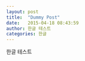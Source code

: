```yaml
---
layout: post
title:  "Dummy Post"
date:   2015-04-18 08:43:59
author: 한글 테스트
categories: 한글
---
```


한글 테스트
